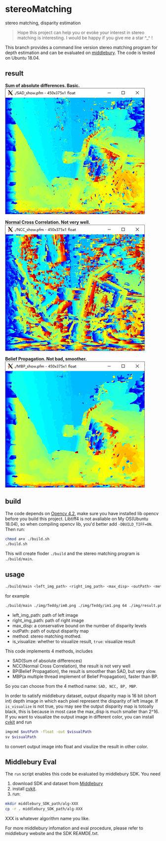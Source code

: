 # stereoMatching
stereo matching, disparity estimation

> Hope this project can help you or evoke your interest in stereo matching is interesting. I would be happy if you give me a star ^_^ !

This branch provides a command line version stereo matching program for depth estimation and can be evaluated on [middlebury](http://vision.middlebury.edu/stereo/eval3/). The code is tested on Ubuntu 18.04.

## result
**Sum of absolute differences. Basic.**
![Sum of absolute differences](./img/sad.png)

**Normal Cross Correlation. Not very well.**
![Normal Cross Correlation](./img/ncc.png)

**Belief Propagation. Not bad, smoother.**
![Belief Propagation](./img/mbp.png)
## build
The code depends on [Opencv 4.2](https://opencv.org/releases/), make sure you have installed lib opencv before you build this project. Libtiff4 is not avaliable on My OS(Ubuntu 18.04), so when compiling opencv lib, you'd better add `-DBUILD_TIFF=ON`. Then run:

```bash
chmod a+x ./build.sh
./build.sh
```
This will create floder `./build` and the stereo matching program is `./build/main`.

## usage
```bash
./build/main <left_img_path> <right_img_path> <max_disp> <outPath> <method> <is_visualize>
```
for example
```bash
./build/main ./img/Teddy/im0.png ./img/Teddy/im1.png 64 ./img/result.png SAD true
```
- left_img_path: path of left image
- right_img_path: path of right image
- max_disp: a conservative bound on the number of disparity levels
- outPath: path of output disparity map
- method: stereo matching mothed.
- is_visualize: whether to visualize result, `true`: visualize result

This code implements 4 methods, includes
- SAD(Sum of absolute differences)
- NCC(Normal Cross Correlation), the result is not very well
- BP(Belief Propagation), the result is smoother than SAD, but very slow.
- MBP(a multiple thread implement of Belief Propagation), faster than BP.

So you can choose from the 4 method name: `SAD, NCC, BP, MBP`. 

In order to satisfy middlebury dataset, output disparity map is 16 bit (short int) depth image in which each pixel represent the disparity of left image. If `is_visualize` is not true, you may see the output disparity map is totoally black, this is because in most case the  max_disp is much smaller than 2^16. If you want to visualize the output image in different color, you can install [cvkit](http://vision.middlebury.edu/stereo/code/cvkit/cvkit-1.7.0-src.tgz) and run
```bash
imgcmd $outPath -float -out $visualPath
sv $visualPath
```
to convert output image into float and visulize the result in other color.

## Middlebury Eval

The `run` script enables this code be evaluated by middlebury SDK. You need
1. download SDK and dataset from [Middlebury](http://vision.middlebury.edu/stereo/submit3/) 
2. install [cvkit](http://vision.middlebury.edu/stereo/code/cvkit/cvkit-1.7.0-src.tgz).
3. run:
```bash
mkdir middlebury_SDK_path/alg-XXX
cp -r . middlebury_SDK_path/alg-XXX
```
XXX is whatever algorithm name you like. 

For more middlebury infomation and eval procedure, please refer to middlebury website and the SDK REAMDE.txt.